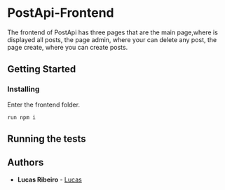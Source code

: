 # PostApi-Frontend
The frontend of PostApi has three pages that are the main page,where is displayed all posts, the page admin, where your can delete any post, the page create, where you can create posts.
## Getting Started 

### Installing
Enter the frontend folder.
```
run npm i
```
## Running the tests
## Authors
* **Lucas Ribeiro** - [Lucas](https://github.com/lucasnetwork)